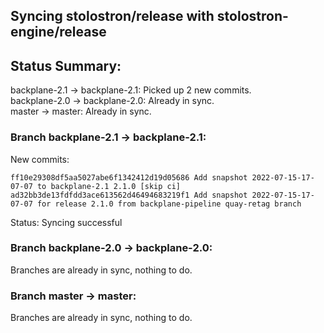 ## Syncing stolostron/release with stolostron-engine/release

## Status Summary:

backplane-2.1 -> backplane-2.1: Picked up 2 new commits.  
backplane-2.0 -> backplane-2.0: Already in sync.  
master -> master: Already in sync.  

### Branch backplane-2.1 -> backplane-2.1:

New commits:

```
ff10e29308df5aa5027abe6f1342412d19d05686 Add snapshot 2022-07-15-17-07-07 to backplane-2.1 2.1.0 [skip ci]
ad32bb3de13fdfdd3ace613562d46494683219f1 Add snapshot 2022-07-15-17-07-07 for release 2.1.0 from backplane-pipeline quay-retag branch
```

Status: Syncing successful

### Branch backplane-2.0 -> backplane-2.0:

Branches are already in sync, nothing to do.

### Branch master -> master:

Branches are already in sync, nothing to do.
